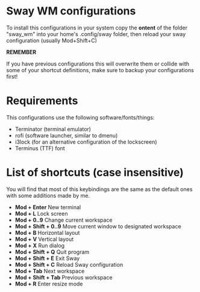 # Sway WM configurations

To install this configurations in your system copy the **ontent** of the folder
"sway_wm" into your home's .config/sway folder, then reload your sway
configuration (usually Mod+Shift+C)

**REMEMBER**

If you have previous configurations this will overwrite them or collide with
some of your shortcut definitions, make sure to backup your configurations first!

# Requirements

This configurations use the following software/fonts/things:

* Terminator (terminal emulator)
* rofi (software launcher, similar to dmenu)
* i3lock (for an alternative configuration of the lockscreen)
* Terminus (TTF) font

# List of shortcuts (case insensitive)

You will find that most of this keybindings are the same as the default ones
with some additions made by me.

* **Mod + Enter** New terminal
* **Mod + L** Lock screen
* **Mod + 0..9** Change current workspace
* **Mod + Shift + 0..9** Move current window to designated workspace
* **Mod + B** Horizontal layout
* **Mod + V** Vertical layout
* **Mod + X** Run dialog
* **Mod + Shift + Q** Quit program
* **Mod + Shift + E** Exit Sway
* **Mod + Shift + C** Reload Sway configuration
* **Mod + Tab** Next workspace
* **Mod + Shift + Tab** Previous workspace
* **Mod + R** Enter resize mode
